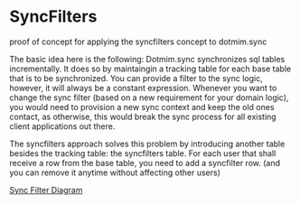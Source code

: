 # SyncFilters
proof of concept for applying the syncfilters concept to dotmim.sync

The basic idea here is the following:
Dotmim.sync synchronizes sql tables incrementally. It does so by maintaingin a tracking table for each base table that is to be synchronized.
You can provide a filter to the sync logic, however, it will always be a constant expression. Whenever you want to change the sync filter (based on a new requirement for your domain logic), you would need to provision a new sync context and keep the old ones contact, as 
otherwise, this would break the sync process for all existing client applications out there.

The syncfilters approach solves this problem by introducing another table besides the tracking table: the syncfilters table.
For each user that shall receive a row from the base table, you need to add a syncfilter row. (and you can remove it anytime without affecting other users)

[Sync Filter Diagram](https://aeqhcq-ch3302.files.1drv.com/y4mL6PdPGoZZSZvTNDlzpk_MVZUna2enU8l3ZuHUbLb_1GAlZQPa-86ZXSPOtL-UgBOkK0UvnOttm28iaNW5tSi1asjd8ESfeA-duEaVBTHD1B_GvYke2r63Jr8ITtBtlpT9p1WImYUiglAsss9jeJHQ46RGdZ5HJWQvBtVPF2VqjNBaG6ayEstZEjdK3svFrpagvYZtR2184YaE2pkdI4aEw?width=1142&height=671&cropmode=none)
